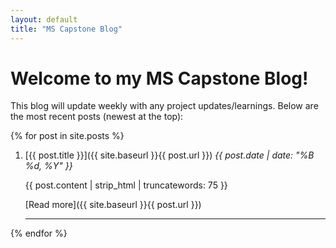 ```yaml
---
layout: default
title: "MS Capstone Blog"
---
```


# Welcome to my MS Capstone Blog!

This blog will update weekly with any project updates/learnings. Below are the most recent posts (newest at the top):

{% for post in site.posts %}
1. [{{ post.title }}]({{ site.baseurl }}{{ post.url }})
   *{{ post.date | date: "%B %d, %Y" }}*
   
   {{ post.content | strip_html | truncatewords: 75 }}

    [Read more]({{ site.baseurl }}{{ post.url }})
   
   ---
{% endfor %}
